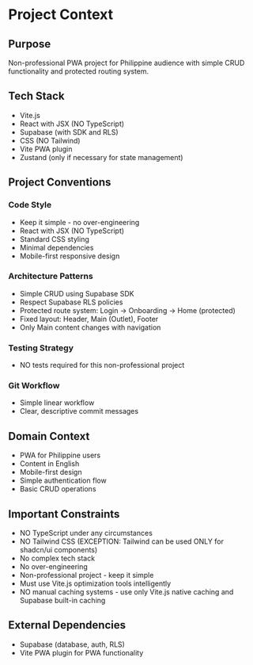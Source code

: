 # Project Context

## Purpose
Non-professional PWA project for Philippine audience with simple CRUD functionality and protected routing system.

## Tech Stack
- Vite.js
- React with JSX (NO TypeScript)
- Supabase (with SDK and RLS)
- CSS (NO Tailwind)
- Vite PWA plugin
- Zustand (only if necessary for state management)

## Project Conventions

### Code Style
- Keep it simple - no over-engineering
- React with JSX (NO TypeScript)
- Standard CSS styling
- Minimal dependencies
- Mobile-first responsive design

### Architecture Patterns
- Simple CRUD using Supabase SDK
- Respect Supabase RLS policies
- Protected route system: Login → Onboarding → Home (protected)
- Fixed layout: Header, Main (Outlet), Footer
- Only Main content changes with navigation

### Testing Strategy
- NO tests required for this non-professional project

### Git Workflow
- Simple linear workflow
- Clear, descriptive commit messages

## Domain Context
- PWA for Philippine users
- Content in English
- Mobile-first design
- Simple authentication flow
- Basic CRUD operations

## Important Constraints
- NO TypeScript under any circumstances
- NO Tailwind CSS (EXCEPTION: Tailwind can be used ONLY for shadcn/ui components)
- No complex tech stack
- No over-engineering
- Non-professional project - keep it simple
- Must use Vite.js optimization tools intelligently
- NO manual caching systems - use only Vite.js native caching and Supabase built-in caching

## External Dependencies
- Supabase (database, auth, RLS)
- Vite PWA plugin for PWA functionality
